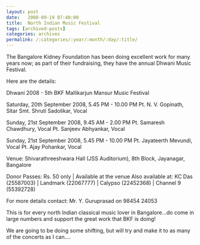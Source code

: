 ```yaml
---
layout: post
date:	2008-09-19 07:40:00
title:  North Indian Music Festival
tags: [archived-posts]
categories: archives
permalink: /:categories/:year/:month/:day/:title/
---
```

The Bangalore Kidney Foundation has been doing excellent work for many years now; as part of their fundraising, they have the annual Dhwani Music Festival.

Here are the details:


Dhwani 2008 -  5th BKF Mallikarjun Mansur Music Festival

Saturday, 20th September 2008, 5.45 PM - 10.00 PM
Pt. N. V. Gopinath, Sitar
Smt. Shruti Sadolikar, Vocal

Sunday, 21st September 2008, 9.45 AM - 2.00 PM
Pt. Samaresh Chawdhury, Vocal
Pt. Sanjeev Abhyankar, Vocal

Sunday, 21st September 2008, 5.45 PM - 10.00 PM
Pt. Jayateerth Mevundi, Vocal
Pt. Ajay Pohankar, Vocal

Venue: Shivarathreeshwara Hall (JSS Auditorium), 8th Block, Jayanagar, Bangalore

Donor Passes: Rs. 50 only | Available at the venue
Also available at: KC Das (25587003) | Landmark (22067777) | Calypso (22452368) | Channel 9 (55392728)

For more details contact: Mr. Y. Guruprasad on 98454 24053 

This is for every north Indian classical music lover  in Bangalore...do come in large numbers and support the great work that BKF is doing!

We are going to be doing some shifting, but will try and make it to as many of the concerts as I can....
